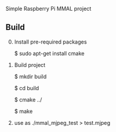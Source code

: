 Simple Raspberry Pi MMAL project

Build
-----
0. Install pre-required packages
   
    $ sudo apt-get install cmake 


1. Build project 

    $ mkdir build
    
    $ cd build
    
    $ cmake ../
    
    $ make 
    
2. use as ./mmal_mjpeg_test > test.mjpeg
